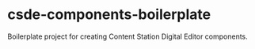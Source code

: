 # csde-components-boilerplate
Boilerplate project for creating Content Station Digital Editor components.
